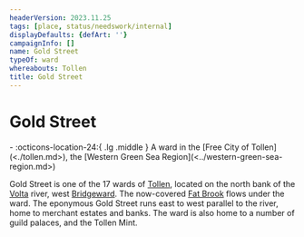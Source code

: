 ```yaml
---
headerVersion: 2023.11.25
tags: [place, status/needswork/internal]
displayDefaults: {defArt: ''}
campaignInfo: []
name: Gold Street
typeOf: ward
whereabouts: Tollen
title: Gold Street
---
```

# Gold Street
<div class="grid cards ext-narrow-margin ext-one-column" markdown>
-    :octicons-location-24:{ .lg .middle } A ward in the [Free City of Tollen](<./tollen.md>), the [Western Green Sea Region](<../western-green-sea-region.md>)  
</div>


Gold Street is one of the 17 wards of [Tollen](<./tollen.md>), located on the north bank of the [Volta](<../../greater-sembara/rivers/volta-watershed/volta.md>) river, west [Bridgeward](<./bridgeward.md>). The now-covered [Fat Brook](<./fat-brook.md>) flows under the ward. The eponymous Gold Street runs east to west parallel to the river, home to merchant estates and banks. The ward is also home to a number of guild palaces, and the Tollen Mint. 


